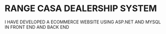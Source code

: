 # RANGE CASA DEALERSHIP SYSTEM
 I HAVE DEVELOPED A ECOMMERCE WEBSITE USING ASP.NET AND MYSQL IN FRONT END AND BACK END 
